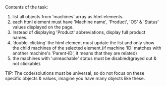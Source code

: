 Contents of the task:

01. list all objects from 'machines' array as html elements.
02. each html element must have 'Machine name', 'Product', 'OS' & 'Status' values displayed on the page.
03. Instead of displaying 'Product' abbreviations, display full product names.
04. ‘double-clicking’ the html element must update the list and only show the child machines of the selected element.(if machine 'ID' matches with another machine's 'Parent-ID', it means that they are related)
05. the machines with 'unreachable' status must be disabled(grayed out & not clickable).

TIP: The code/solutions must be universal, so do not focus on these specific objects & values, imagine you have many objects like these.

